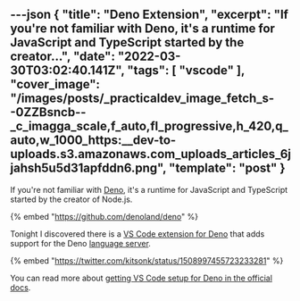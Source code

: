 ---json
{
  "title": "Deno Extension",
  "excerpt": "If you're not familiar with Deno, it's a runtime for JavaScript and TypeScript started by the creator...",
  "date": "2022-03-30T03:02:40.141Z",
  "tags": [
    "vscode"
  ],
  "cover_image": "/images/posts/_practicaldev_image_fetch_s--0ZZBsncb--_c_imagga_scale,f_auto,fl_progressive,h_420,q_auto,w_1000_https:__dev-to-uploads.s3.amazonaws.com_uploads_articles_6jjahsh5u5d31apfddn6.png",
  "template": "post"
}
---
If you're not familiar with [Deno](https://deno.land/), it's a runtime for JavaScript and TypeScript started by the creator of Node.js.

{% embed "https://github.com/denoland/deno" %}

Tonight I discovered there is a [VS Code extension for Deno](https://marketplace.visualstudio.com/items?itemName=denoland.vscode-deno) that adds support for the Deno [language server](https://code.visualstudio.com/api/language-extensions/language-server-extension-guide).

{% embed "https://twitter.com/kitsonk/status/1508997455723233281" %}

You can read more about [getting VS Code setup for Deno in the official docs](https://deno.land/manual/vscode_deno).
